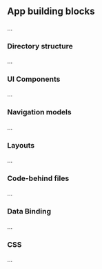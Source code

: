 ## App building blocks

...

### Directory structure

...

### UI Components

...

### Navigation models

...

### Layouts 

...

### Code-behind files

...

### Data Binding

...

### CSS

...